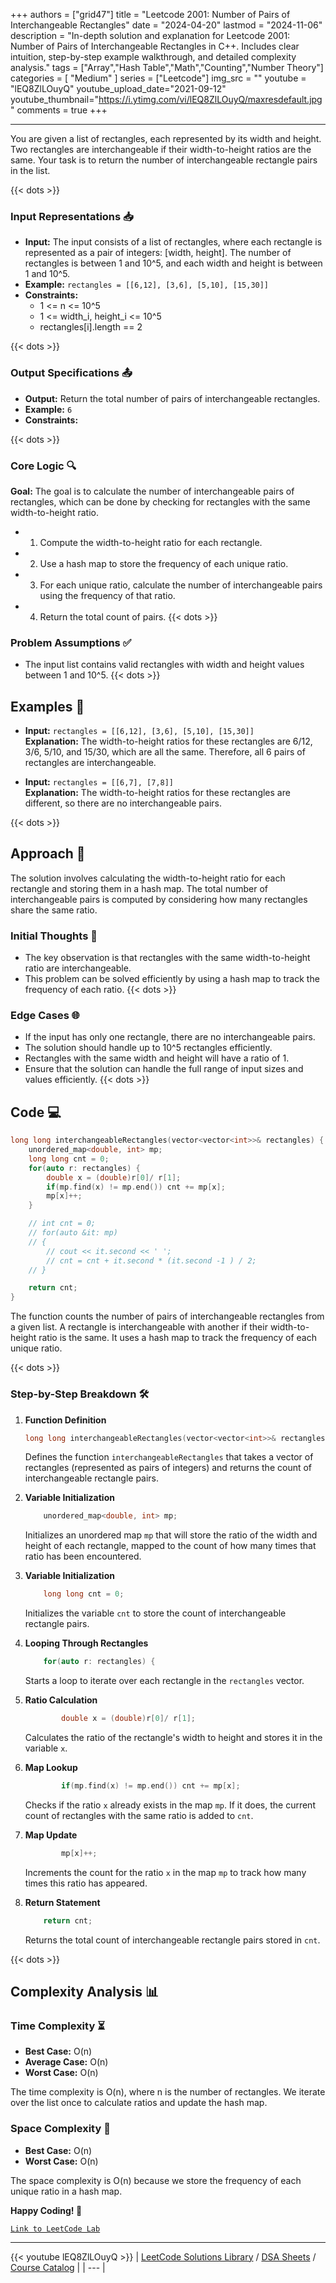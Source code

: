 
+++
authors = ["grid47"]
title = "Leetcode 2001: Number of Pairs of Interchangeable Rectangles"
date = "2024-04-20"
lastmod = "2024-11-06"
description = "In-depth solution and explanation for Leetcode 2001: Number of Pairs of Interchangeable Rectangles in C++. Includes clear intuition, step-by-step example walkthrough, and detailed complexity analysis."
tags = ["Array","Hash Table","Math","Counting","Number Theory"]
categories = [
    "Medium"
]
series = ["Leetcode"]
img_src = ""
youtube = "lEQ8ZlLOuyQ"
youtube_upload_date="2021-09-12"
youtube_thumbnail="https://i.ytimg.com/vi/lEQ8ZlLOuyQ/maxresdefault.jpg"
comments = true
+++



---
You are given a list of rectangles, each represented by its width and height. Two rectangles are interchangeable if their width-to-height ratios are the same. Your task is to return the number of interchangeable rectangle pairs in the list.
<!--more-->
{{< dots >}}
### Input Representations 📥
- **Input:** The input consists of a list of rectangles, where each rectangle is represented as a pair of integers: [width, height]. The number of rectangles is between 1 and 10^5, and each width and height is between 1 and 10^5.
- **Example:** `rectangles = [[6,12], [3,6], [5,10], [15,30]]`
- **Constraints:**
	- 1 <= n <= 10^5
	- 1 <= width_i, height_i <= 10^5
	- rectangles[i].length == 2

{{< dots >}}
### Output Specifications 📤
- **Output:** Return the total number of pairs of interchangeable rectangles.
- **Example:** `6`
- **Constraints:**

{{< dots >}}
### Core Logic 🔍
**Goal:** The goal is to calculate the number of interchangeable pairs of rectangles, which can be done by checking for rectangles with the same width-to-height ratio.

- 1. Compute the width-to-height ratio for each rectangle.
- 2. Use a hash map to store the frequency of each unique ratio.
- 3. For each unique ratio, calculate the number of interchangeable pairs using the frequency of that ratio.
- 4. Return the total count of pairs.
{{< dots >}}
### Problem Assumptions ✅
- The input list contains valid rectangles with width and height values between 1 and 10^5.
{{< dots >}}
## Examples 🧩
- **Input:** `rectangles = [[6,12], [3,6], [5,10], [15,30]]`  \
  **Explanation:** The width-to-height ratios for these rectangles are 6/12, 3/6, 5/10, and 15/30, which are all the same. Therefore, all 6 pairs of rectangles are interchangeable.

- **Input:** `rectangles = [[6,7], [7,8]]`  \
  **Explanation:** The width-to-height ratios for these rectangles are different, so there are no interchangeable pairs.

{{< dots >}}
## Approach 🚀
The solution involves calculating the width-to-height ratio for each rectangle and storing them in a hash map. The total number of interchangeable pairs is computed by considering how many rectangles share the same ratio.

### Initial Thoughts 💭
- The key observation is that rectangles with the same width-to-height ratio are interchangeable.
- This problem can be solved efficiently by using a hash map to track the frequency of each ratio.
{{< dots >}}
### Edge Cases 🌐
- If the input has only one rectangle, there are no interchangeable pairs.
- The solution should handle up to 10^5 rectangles efficiently.
- Rectangles with the same width and height will have a ratio of 1.
- Ensure that the solution can handle the full range of input sizes and values efficiently.
{{< dots >}}
## Code 💻
```cpp
long long interchangeableRectangles(vector<vector<int>>& rectangles) {
    unordered_map<double, int> mp;
    long long cnt = 0;
    for(auto r: rectangles) {
        double x = (double)r[0]/ r[1];
        if(mp.find(x) != mp.end()) cnt += mp[x];
        mp[x]++;
    }

    // int cnt = 0;
    // for(auto &it: mp) 
    // {
        // cout << it.second << ' ';
        // cnt = cnt + it.second * (it.second -1 ) / 2;
    // }

    return cnt;
}
```

The function counts the number of pairs of interchangeable rectangles from a given list. A rectangle is interchangeable with another if their width-to-height ratio is the same. It uses a hash map to track the frequency of each unique ratio.

{{< dots >}}
### Step-by-Step Breakdown 🛠️
1. **Function Definition**
	```cpp
	long long interchangeableRectangles(vector<vector<int>>& rectangles) {
	```
	Defines the function `interchangeableRectangles` that takes a vector of rectangles (represented as pairs of integers) and returns the count of interchangeable rectangle pairs.

2. **Variable Initialization**
	```cpp
	    unordered_map<double, int> mp;
	```
	Initializes an unordered map `mp` that will store the ratio of the width and height of each rectangle, mapped to the count of how many times that ratio has been encountered.

3. **Variable Initialization**
	```cpp
	    long long cnt = 0;
	```
	Initializes the variable `cnt` to store the count of interchangeable rectangle pairs.

4. **Looping Through Rectangles**
	```cpp
	    for(auto r: rectangles) {
	```
	Starts a loop to iterate over each rectangle in the `rectangles` vector.

5. **Ratio Calculation**
	```cpp
	        double x = (double)r[0]/ r[1];
	```
	Calculates the ratio of the rectangle's width to height and stores it in the variable `x`.

6. **Map Lookup**
	```cpp
	        if(mp.find(x) != mp.end()) cnt += mp[x];
	```
	Checks if the ratio `x` already exists in the map `mp`. If it does, the current count of rectangles with the same ratio is added to `cnt`.

7. **Map Update**
	```cpp
	        mp[x]++;
	```
	Increments the count for the ratio `x` in the map `mp` to track how many times this ratio has appeared.

8. **Return Statement**
	```cpp
	    return cnt;
	```
	Returns the total count of interchangeable rectangle pairs stored in `cnt`.

{{< dots >}}
## Complexity Analysis 📊
### Time Complexity ⏳
- **Best Case:** O(n)
- **Average Case:** O(n)
- **Worst Case:** O(n)

The time complexity is O(n), where n is the number of rectangles. We iterate over the list once to calculate ratios and update the hash map.

### Space Complexity 💾
- **Best Case:** O(n)
- **Worst Case:** O(n)

The space complexity is O(n) because we store the frequency of each unique ratio in a hash map.

**Happy Coding! 🎉**


[`Link to LeetCode Lab`](https://leetcode.com/problems/number-of-pairs-of-interchangeable-rectangles/description/)

---
{{< youtube lEQ8ZlLOuyQ >}}
| [LeetCode Solutions Library](https://grid47.xyz/leetcode/) / [DSA Sheets](https://grid47.xyz/sheets/) / [Course Catalog](https://grid47.xyz/courses/) |
| --- |

